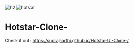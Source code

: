 


![h2](https://user-images.githubusercontent.com/51900501/119510059-d9157580-bd8e-11eb-8cc4-df0383ef1462.png)
![hotstar](https://user-images.githubusercontent.com/51900501/119509145-0150a480-bd8e-11eb-9d74-4aee0176d298.png)
# Hotstar-Clone-
Check it out : 
https://suprajaarthi.github.io/Hotstar-UI-Clone-/
